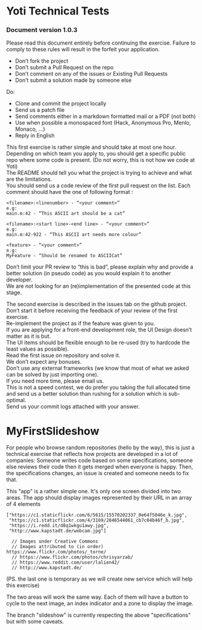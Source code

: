 # Yoti Technical Tests
### Document version 1.0.3

Please read this document entirely before continuing the exercise. Failure to comply to these rules will result in the forfeit your application.  

- Don’t fork the project
- Don’t submit a Pull Request on the repo
- Don’t comment on any of the issues or Existing Pull Requests
- Don’t submit a solution made by someone else

Do: 

- Clone and commit the project locally
- Send us a patch file
- Send comments either in a markdown formatted mail or a PDF (not both)
- Use when possible a monospaced font (Hack, Anonymous Pro, Menlo, Monaco, …)
- Reply in English

This first exercise is rather simple and should take at most one hour.  
Depending on which team you apply to, you should get a specific public repo where some code is present. (Do not worry, this is not how we code at Yoti)  
The README should tell you what the project is trying to achieve and what are the limitations.  
You should send us a code review of the first pull request on the list. Each comment should have the one of following format :
```
<filename>:<linenumber> - “<your comment>”
e.g:
main.m:42 - “This ASCII art should be a cat”
```
```
<filename>:<start line>-<end line> - “<your comment>”
e.g:
main.m:42-922 - “This ASCII art needs more colour”
```
```
<feature> - “<your comment>”
e.g:
MyFeature - “Should be renamed to ASCIICat”
``` 

Don’t limit your PR review to “this is bad”, please explain why and provide a better solution (in pseudo code) as you would explain it to another developer.  
We are not looking for an (re)implementation of the presented code at this stage.  


The second exercise is described in the issues tab on the github project. Don’t start it before receiving the feedback of your review of the first exercise.  
Re-implement the project as if the feature was given to you.  
If you are applying for a front-end development role, the UI Design doesn’t matter as it is but.  
The UI items should be flexible enough to be re-used (try to hardcode the least values as possible).  
Read the first issue on repository and solve it.  
We don’t expect any bonuses.  
Don’t use any external frameworks (we know that most of what we asked can be solved by just importing one).  
If you need more time, please email us.  
This is not a speed contest, we do prefer you taking the full allocated time and send us a better solution than rushing for a solution which is sub-optimal.  
Send us your commit logs attached with your answer.


# MyFirstSlideshow

For people who browse random repositories (hello by the way), this is just a technical exercise that reflects how projects are developed in a lot of companies: Someone writes code based on some specifications, someone else reviews their code then it gets merged when everyone is happy. Then, the specifications changes, an issue is created and someone needs to fix that.

This "app" is a rather simple one.
It's only one screen divided into two areas. The app should display images represented by their URL in an array of 4 elements
``` 
["https://c1.staticflickr.com/6/5615/15570202337_0e64f5046e_k.jpg",
 "https://c1.staticflickr.com/4/3169/2846544061_cb7c04b46f_b.jpg",
 "https://i.redd.it/d8q1wkgu1awy.jpg",
 "http://www.kapstadt.de/webcam.jpg"]
 
  // Images under Creative Commons 
  // Images attributed to (in order) https://www.flickr.com/photos/_torne/
  // https://www.flickr.com/photos/chrisyarzab/
  // https://www.reddit.com/user/lalien42/
  // http://www.kapstadt.de/
```
(PS. the last one is temporary as we will create new service which will help this exercise)

The two areas will work the same way. Each of them will have a button to cycle to the next image, an index indicator and a zone to display the image. 

The branch "slideshow" is currently respecting the above "specifications" but with some caveats.
